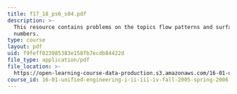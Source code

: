 ```yaml
---
title: f17_18_ps6_s04.pdf
description: >-
  This resource contains problems on the topics flow patterns and surface mach
  numbers.
type: course
layout: pdf
uid: f9feff023985383e158fb7ecdb84422d
file_type: application/pdf
file_location: >-
  https://open-learning-course-data-production.s3.amazonaws.com/16-01-unified-engineering-i-ii-iii-iv-fall-2005-spring-2006/f9feff023985383e158fb7ecdb84422d_f17_18_ps6_s04.pdf
course_id: 16-01-unified-engineering-i-ii-iii-iv-fall-2005-spring-2006
---
```

